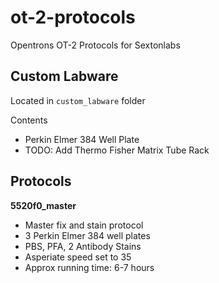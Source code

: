 # ot-2-protocols
Opentrons OT-2 Protocols for Sextonlabs

## Custom Labware

Located in `custom_labware` folder

Contents

- Perkin Elmer 384 Well Plate
- TODO: Add Thermo Fisher Matrix Tube Rack

## Protocols

**5520f0_master**

- Master fix and stain protocol
- 3 Perkin Elmer 384 well plates
- PBS, PFA, 2 Antibody Stains
- Asperiate speed set to 35
- Approx running time: 6-7 hours

